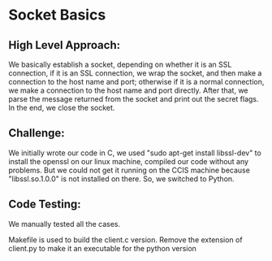 # Socket Basics

## High Level Approach:

We basically establish a socket, depending on whether it is an SSL connection, if it is an SSL connection, we wrap the socket, and then make a connection to the host name and port; otherwise if it is a normal connection, we make a connection to the host name and port directly. After that, we parse the message returned from the socket and print out the secret flags. In the end, we close the socket.

## Challenge:

We initially wrote our code in C, we used "sudo apt-get install libssl-dev" to install the openssl on our linux machine, compiled our code without any problems. But we could not get it running on the CCIS machine because "libssl.so.1.0.0" is not installed on there. So, we switched to Python.

## Code Testing:

We manually tested all the cases.

Makefile is used to build the client.c version.
Remove the extension of client.py to make it an executable for the python version